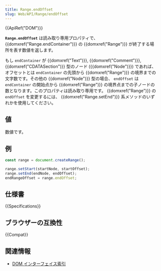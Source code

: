 ```yaml
---
title: Range.endOffset
slug: Web/API/Range/endOffset
---
```


{{ApiRef("DOM")}}

**`Range.endOffset`** は読み取り専用プロパティで、 {{domxref("Range.endContainer")}} の {{domxref("Range")}} が終了する場所を表す数値を返します。

もし `endContainer` が {{domxref("Text")}}, {{domxref("Comment")}}, {{domxref("CDATASection")}} 型のノード ({{domxref("Node")}}) であれば、オフセットとは `endContainer` の先頭から {{domxref("Range")}} の境界までの文字数です。その他の {{domxref("Node")}} 型の場合、 `endOffset` は `endContainer` の開始点から {{domxref("Range")}} の境界点までの子ノードの数となります。このプロパティは読み取り専用です。 {{domxref("Range")}} の `endOffset` を変更するには、 {{domxref("Range.setEnd")}} 系メソッドのいずれかを使用してください。

## 値

数値です。

## 例

```js
const range = document.createRange();

range.setStart(startNode, startOffset);
range.setEnd(endNode, endOffset);
endRangeOffset = range.endOffset;
```

## 仕様書

{{Specifications}}

## ブラウザーの互換性

{{Compat}}

## 関連情報

- [DOM インターフェイス索引](/ja/docs/Web/API/Document_Object_Model)

